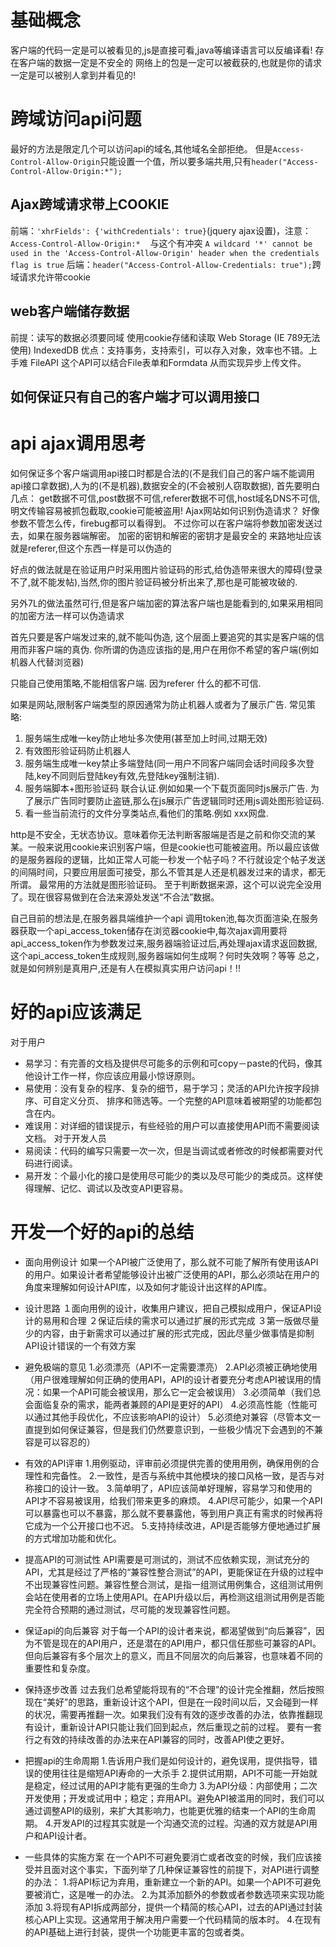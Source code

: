 # 基础概念
客户端的代码一定是可以被看见的,js是直接可看,java等编译语言可以反编译看!
存在客户端的数据一定是不安全的
网络上的包是一定可以被截获的,也就是你的请求一定是可以被别人拿到并看见的!

# 跨域访问api问题
最好的方法是限定几个可以访问api的域名,其他域名全部拒绝。
但是`Access-Control-Allow-Origin`只能设置一个值，所以要多端共用,只有`header("Access-Control-Allow-Origin:*");`



## Ajax跨域请求带上COOKIE
前端：`'xhrFields': {'withCredentials': true}`(jquery ajax设置)，注意：`Access-Control-Allow-Origin:*　` 与这个有冲突
`A wildcard '*' cannot be used in the 'Access-Control-Allow-Origin' header when the credentials flag is true`
后端：`header("Access-Control-Allow-Credentials: true");`跨域请求允许带cookie

## web客户端储存数据
前提：读写的数据必须要同域
使用cookie存储和读取
Web Storage (IE 789无法使用)
IndexedDB 优点：支持事务，支持索引，可以存入对象，效率也不错。上手难
FileAPI 这个API可以结合File表单和Formdata 从而实现异步上传文件。

## 如何保证只有自己的客户端才可以调用接口

# api ajax调用思考
如何保证多个客户端调用api接口时都是合法的(不是我们自己的客户端不能调用api接口拿数据),人为的(不是机器),数据安全的(不会被别人窃取数据),
首先要明白几点：
get数据不可信,post数据不可信,referer数据不可信,host域名DNS不可信,明文传输容易被抓包截取,cookie可能被盗用!
Ajax网站如何识别伪造请求？
好像参数不管怎么传，firebug都可以看得到。
不过你可以在客户端将参数加密发送过去，如果在服务器端解密。
加密的密钥和解密的密钥才是最安全的
来路地址应该就是referer,但这个东西一样是可以伪造的

好点的做法就是在验证用户时采用图片验证码的形式,给伪造带来很大的障碍(登录不了,就不能发帖),当然,你的图片验证码被分析出来了,那也是可能被攻破的.

另外7L的做法虽然可行,但是客户端加密的算法客户端也是能看到的,如果采用相同的加密方法一样可以伪造请求

首先只要是客户端发过来的,就不能叫伪造,
这个层面上要追究的其实是客户端的信用而非客户端的真伪.
你所谓的伪造应该指的是,用户在用你不希望的客户端(例如 机器人代替浏览器)

只能自己使用策略,不能相信客户端. 因为referer 什么的都不可信.

如果是网站,限制客户端类型的原因通常为防止机器人或者为了展示广告.
常见策略:

1. 服务端生成唯一key防止地址多次使用(甚至加上时间,过期无效)
2. 有效图形验证码防止机器人
3. 服务端生成唯一key禁止多端登陆(同一用户不同客户端同会话时间段多次登陆,key不同则后登陆key有效,先登陆key强制注销).
4. 服务端脚本+图形验证码 联合认证.例如如果一个下载页面同时js展示广告.
   为了展示广告同时要防止盗链,那么在js展示广告逻辑同时还用js调处图形验证码.
5. 看一些当前流行的文件分享类站点,看他们的策略.例如 xxx网盘.


http是不安全，无状态协议。意味着你无法判断客服端是否是之前和你交流的某某。一般来说用cookie来识别客户端，但是cookie也可能被盗用。所以最应该做的是服务器段的逻辑，比如正常人可能一秒发一个帖子吗？不行就设定个帖子发送的间隔时间，只要应用层面可接受，那么不管其是人还是机器发过来的请求，都无所谓。
最常用的方法就是图形验证码。
至于判断数据来源，这个可以说完全没用了。现在很容易做到在合法来源处发送“不合法”数据。

自己目前的想法是,在服务器具端维护一个api 调用token池,每次页面渲染,在服务器获取一个api_access_token储存在浏览器cookie中,每次ajax调用要将api_access_token作为参数发过来,服务器端验证过后,再处理ajax请求返回数据,
这个api_access_token生成规则,服务器端如何生成啊？何时失效啊？等等
总之，就是如何辨别是真用户,还是有人在模拟真实用户访问api！!!


# 好的api应该满足
对于用户
* 易学习：有完善的文档及提供尽可能多的示例和可copy－paste的代码，像其他设计工作一样，你应该应用最小惊讶原则。
* 易使用：没有复杂的程序、复杂的细节，易于学习；灵活的API允许按字段排序、可自定义分页、 排序和筛选等。一个完整的API意味着被期望的功能都包含在内。
* 难误用：对详细的错误提示，有些经验的用户可以直接使用API而不需要阅读文档。
对于开发人员
* 易阅读：代码的编写只需要一次一次，但是当调试或者修改的时候都需要对代码进行阅读。
* 易开发：个最小化的接口是使用尽可能少的类以及尽可能少的类成员。这样使得理解、记忆、调试以及改变API更容易。

# 开发一个好的api的总结
* 面向用例设计
如果一个API被广泛使用了，那么就不可能了解所有使用该API的用户。如果设计者希望能够设计出被广泛使用的API，那么必须站在用户的角度来理解如何设计API库，以及如何才能设计出这样的API库。
* 设计思路
１面向用例的设计，收集用户建议，把自己模拟成用户，保证API设计的易用和合理
２保证后续的需求可以通过扩展的形式完成
３第一版做尽量少的内容，由于新需求可以通过扩展的形式完成，因此尽量少做事情是抑制API设计错误的一个有效方案
* 避免极端的意见
1.必须漂亮（API不一定需要漂亮）
2.API必须被正确地使用（用户很难理解如何正确的使用API，API的设计者要充分考虑API被误用的情况：如果一个API可能会被误用，那么它一定会被误用）
3.必须简单（我们总会面临复杂的需求，能两者兼顾的API是更好的API）
4.必须高性能（性能可以通过其他手段优化，不应该影响API的设计）
5.必须绝对兼容（尽管本文一直提到如何保证兼容，但是我们仍然要意识到，一些极少情况下会遇到的不兼容是可以容忍的）

* 有效的API评审
1.用例驱动，评审前必须提供完善的使用用例，确保用例的合理性和完备性。
2.一致性，是否与系统中其他模块的接口风格一致，是否与对称接口的设计一致。
3.简单明了，API应该简单好理解，容易学习和使用的API才不容易被误用，给我们带来更多的麻烦。
4.API尽可能少，如果一个API可以暴露也可以不暴露，那么就不要暴露他，等到用户真正有需求的时候再将它成为一个公开接口也不迟。
5.支持持续改进，API是否能够方便地通过扩展的方式增加功能和优化。

* 提高API的可测试性
API需要是可测试的，测试不应依赖实现，测试充分的API，尤其是经过了严格的“兼容性整合测试”的API，更能保证在升级的过程中不出现兼容性问题。兼容性整合测试，是指一组测试用例集合，这组测试用例会站在使用者的立场上使用API。在API升级以后，再检测这组测试用例是否能完全符合预期的通过测试，尽可能的发现兼容性问题。

* 保证api的向后兼容
对于每一个API的设计者来说，都渴望做到“向后兼容”，因为不管是现在的API用户，还是潜在的API用户，都只信任那些可兼容的API。但向后兼容有多个层次上的意义，而且不同层次的向后兼容，也意味着不同的重要性和复杂度。

* 保持逐步改善
过去我们总希望能将现有的“不合理”的设计完全推翻，然后按照现在“美好”的思路，重新设计这个API，但是在一段时间以后，又会碰到一样的状况，需要再推翻一次。如果我们没有有效的逐步改善的办法，依靠推翻现有设计，重新设计API只能让我们回到起点，然后重现之前的过程。 要有一套行之有效的持续改善的办法来在API兼容的同时，改善API使之更好。

* 把握api的生命周期
1.告诉用户我们是如何设计的，避免误用，提供指导，错误的使用往往是缩短API寿命的一大杀手
2.提供试用期，API不可能一开始就是稳定，经过试用的API才能有更强的生命力
3.为API分级：内部使用；二次开发使用；开发或试用中；稳定；弃用API。避免API被滥用的同时，我们可以通过调整API的级别，来扩大其影响力，也能更优雅的结束一个API的生命周期。
4.开发API的过程其实就是一个沟通交流的过程。沟通的双方就是API用户和API设计者。

* 一些具体的实施方案
在一个API不可避免要消亡或者改变的时候，我们应该接受并且面对这个事实，下面列举了几种保证兼容性的前提下，对API进行调整的办法：
1.将API标记为弃用，重新建立一个新的API。如果一个API不可避免要被消亡，这是唯一的办法。
2.为其添加额外的参数或者参数选项来实现功能添加
3.将现有API拆成两部分，提供一个精简的核心API，过去的API通过封装核心API上实现。这通常用于解决用户需要一个代码精简的版本时。
4.在现有的API基础上进行封装，提供一个功能更丰富的包或者类。
